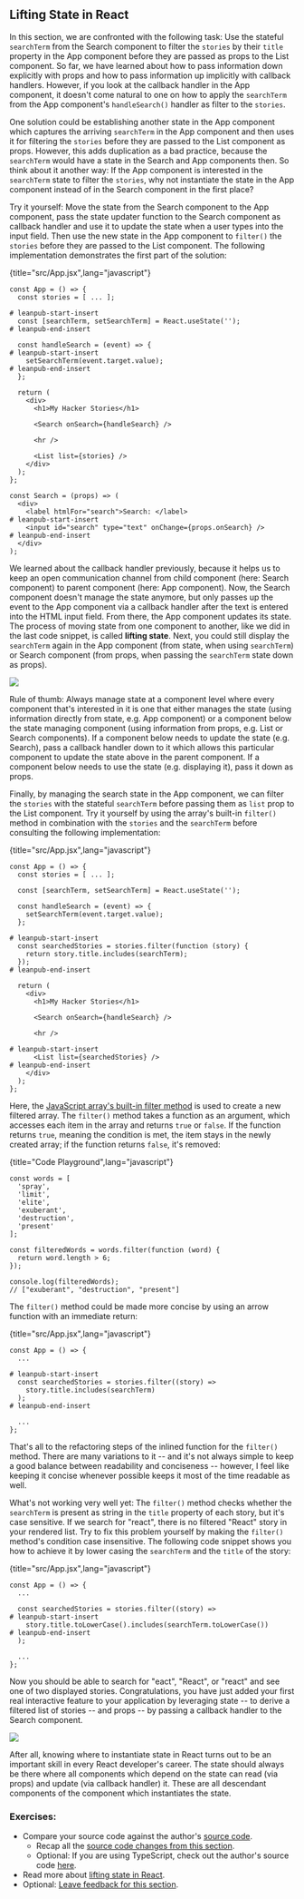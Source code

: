## Lifting State in React

In this section, we are confronted with the following task: Use the stateful `searchTerm` from the Search component to filter the `stories` by their `title` property in the App component before they are passed as props to the List component. So far, we have learned about how to pass information down explicitly with props and how to pass information up implicitly with callback handlers. However, if you look at the callback handler in the App component, it doesn't come natural to one on how to apply the `searchTerm` from the App component's `handleSearch()` handler as filter to the `stories`.

One solution could be establishing another state in the App component which captures the arriving `searchTerm` in the App component and then uses it for filtering the `stories` before they are passed to the List component as props. However, this adds duplication as a bad practice, because the `searchTerm` would have a state in the Search and App components then. So think about it another way: If the App component is interested in the `searchTerm` state to filter the `stories`, why not instantiate the state in the App component instead of in the Search component in the first place?

Try it yourself: Move the state from the Search component to the App component, pass the state updater function to the Search component as callback handler and use it to update the state when a user types into the input field. Then use the new state in the App component to `filter()` the `stories` before they are passed to the List component. The following implementation demonstrates the first part of the solution:

{title="src/App.jsx",lang="javascript"}
~~~~~~~
const App = () => {
  const stories = [ ... ];

# leanpub-start-insert
  const [searchTerm, setSearchTerm] = React.useState('');
# leanpub-end-insert

  const handleSearch = (event) => {
# leanpub-start-insert
    setSearchTerm(event.target.value);
# leanpub-end-insert
  };

  return (
    <div>
      <h1>My Hacker Stories</h1>

      <Search onSearch={handleSearch} />

      <hr />

      <List list={stories} />
    </div>
  );
};

const Search = (props) => (
  <div>
    <label htmlFor="search">Search: </label>
# leanpub-start-insert
    <input id="search" type="text" onChange={props.onSearch} />
# leanpub-end-insert
  </div>
);
~~~~~~~

We learned about the callback handler previously, because it helps us to keep an open communication channel from child component (here: Search component) to parent component (here: App component). Now, the Search component doesn't manage the state anymore, but only passes up the event to the App component via a callback handler after the text is entered into the HTML input field. From there, the App component updates its state. The process of moving state from one component to another, like we did in the last code snippet, is called **lifting state**. Next, you could still display the `searchTerm` again in the App component (from state, when using `searchTerm`) or Search component (from props, when passing the `searchTerm` state down as props).

![](images/component-communication.png)

Rule of thumb: Always manage state at a component level where every component that's interested in it is one that either manages the state (using information directly from state, e.g. App component) or a component below the state managing component (using information from props, e.g. List or Search components). If a component below needs to update the state (e.g. Search), pass a callback handler down to it which allows this particular component to update the state above in the parent component. If a component below needs to use the state (e.g. displaying it), pass it down as props.

Finally, by managing the search state in the App component, we can filter the `stories` with the stateful `searchTerm` before passing them as `list` prop to the List component. Try it yourself by using the array's built-in `filter()` method in combination with the `stories` and the `searchTerm` before consulting the following implementation:

{title="src/App.jsx",lang="javascript"}
~~~~~~~
const App = () => {
  const stories = [ ... ];

  const [searchTerm, setSearchTerm] = React.useState('');

  const handleSearch = (event) => {
    setSearchTerm(event.target.value);
  };

# leanpub-start-insert
  const searchedStories = stories.filter(function (story) {
    return story.title.includes(searchTerm);
  });
# leanpub-end-insert

  return (
    <div>
      <h1>My Hacker Stories</h1>

      <Search onSearch={handleSearch} />

      <hr />

# leanpub-start-insert
      <List list={searchedStories} />
# leanpub-end-insert
    </div>
  );
};
~~~~~~~

Here, the [JavaScript array's built-in filter method](https://mzl.la/3BYFAOR) is used to create a new filtered array. The `filter()` method takes a function as an argument, which accesses each item in the array and returns `true` or `false`. If the function returns `true`, meaning the condition is met, the item stays in the newly created array; if the function returns `false`, it's removed:

{title="Code Playground",lang="javascript"}
~~~~~~~
const words = [
  'spray',
  'limit',
  'elite',
  'exuberant',
  'destruction',
  'present'
];

const filteredWords = words.filter(function (word) {
  return word.length > 6;
});

console.log(filteredWords);
// ["exuberant", "destruction", "present"]
~~~~~~~

The `filter()` method could be made more concise by using an arrow function with an immediate return:

{title="src/App.jsx",lang="javascript"}
~~~~~~~
const App = () => {
  ...

# leanpub-start-insert
  const searchedStories = stories.filter((story) =>
    story.title.includes(searchTerm)
  );
# leanpub-end-insert

  ...
};
~~~~~~~

That's all to the refactoring steps of the inlined function for the `filter()` method. There are many variations to it -- and it's not always simple to keep a good balance between readability and conciseness -- however, I feel like keeping it concise whenever possible keeps it most of the time readable as well.

What's not working very well yet: The `filter()` method checks whether the `searchTerm` is present as string in the `title` property of each story, but it's case sensitive. If we search for "react", there is no filtered "React" story in your rendered list. Try to fix this problem yourself by making the `filter()` method's condition case insensitive. The following code snippet shows you how to achieve it by lower casing the `searchTerm` and the `title` of the story:

{title="src/App.jsx",lang="javascript"}
~~~~~~~
const App = () => {
  ...

  const searchedStories = stories.filter((story) =>
# leanpub-start-insert
    story.title.toLowerCase().includes(searchTerm.toLowerCase())
# leanpub-end-insert
  );

  ...
};
~~~~~~~

Now you should be able to search for "eact", "React", or "react" and see one of two displayed stories. Congratulations, you have just added your first real interactive feature to your application by leveraging state -- to derive a filtered list of stories -- and props -- by passing a callback handler to the Search component.

![](images/state-where.png)

After all, knowing where to instantiate state in React turns out to be an important skill in every React developer's career. The state should always be there where all components which depend on the state can read (via props) and update (via callback handler) it. These are all descendant components of the component which instantiates the state.

### Exercises:

* Compare your source code against the author's [source code](https://bit.ly/3dCKU3f).
  * Recap all the [source code changes from this section](https://bit.ly/3DG8Op8).
  * Optional: If you are using TypeScript, check out the author's source code [here](https://bit.ly/3SEqxl1).
* Read more about [lifting state in React](https://www.robinwieruch.de/react-lift-state/).
* Optional: [Leave feedback for this section](https://forms.gle/EqJGjxCM1Xzw9S6g7).